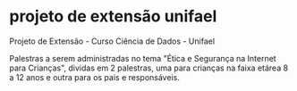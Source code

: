 # projeto de extensão unifael
Projeto de Extensão - Curso Ciência de Dados - Unifael

Palestras a serem administradas no tema "Ética e Segurança na Internet para Crianças", dividas em 2 palestras, uma para crianças na faixa etárea 8 a 12 anos e outra para os pais e responsáveis.
